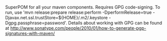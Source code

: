 SuperPOM for all your maven components. Requires GPG code-signing. To run, use 'mvn release:prepare release:perform -DperformRelease=true -Djavax.net.ssl.trustStore=${HOME}/.m2/.keystore -Dgpg.passphrase=password'. Details about working with GPG can be found at http://www.sonatype.com/people/2010/01/how-to-generate-pgp-signatures-with-maven/

